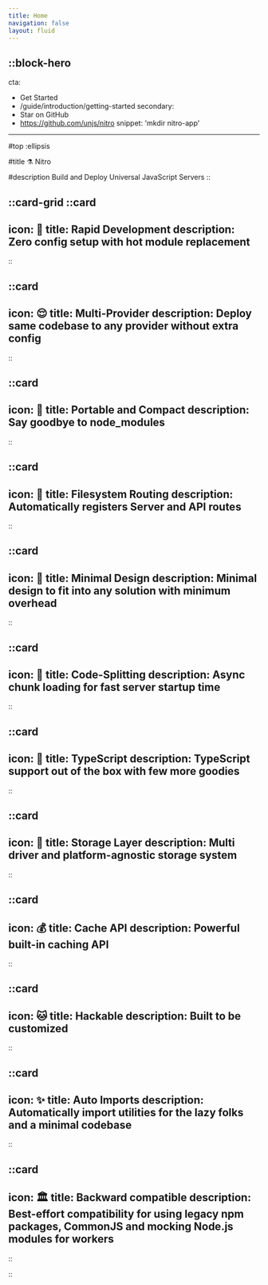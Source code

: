 ```yaml
---
title: Home
navigation: false
layout: fluid
---
```



::block-hero
---
cta:
  - Get Started
  - /guide/introduction/getting-started
secondary:
  - Star on GitHub
  - https://github.com/unjs/nitro
snippet: 'mkdir nitro-app'
---

#top
:ellipsis

#title
⚗️ Nitro

#description
Build and Deploy Universal JavaScript Servers
::

::card-grid
  ::card
  ---
  icon: 🐇
  title: Rapid Development
  description: Zero config setup with hot module replacement
  ---
  ::

  ::card
  ---
  icon: 😌
  title: Multi-Provider
  description: Deploy same codebase to any provider without extra config
  ---
  ::

  ::card
  ---
  icon: 💼
  title: Portable and Compact
  description: Say goodbye to node_modules
  ---
  ::

  ::card
  ---
  icon: 📁
  title: Filesystem Routing
  description: Automatically registers Server and API routes
  ---
  ::

  ::card
  ---
  icon: 🤏
  title: Minimal Design
  description: Minimal design to fit into any solution with minimum overhead
  ---
  ::

  ::card
  ---
  icon: 🚀
  title: Code-Splitting
  description: Async chunk loading for fast server startup time
  ---
  ::

  ::card
  ---
  icon: 👕
  title: TypeScript
  description: TypeScript support out of the box with few more goodies
  ---
  ::

  ::card
  ---
  icon: 💾
  title: Storage Layer
  description: Multi driver and platform-agnostic storage system
  ---
  ::

  ::card
  ---
  icon: 💰
  title: Cache API
  description: Powerful built-in caching API
  ---
  ::

  ::card
  ---
  icon: 🐱
  title: Hackable
  description: Built to be customized
  ---
  ::

  ::card
  ---
  icon: ✨
  title: Auto Imports
  description: Automatically import utilities for the lazy folks and a minimal codebase
  ---
  ::

  ::card
  ---
  icon: 🏛️
  title: Backward compatible
  description: Best-effort compatibility for using legacy npm packages, CommonJS and mocking Node.js modules for workers
  ---
  ::

::
